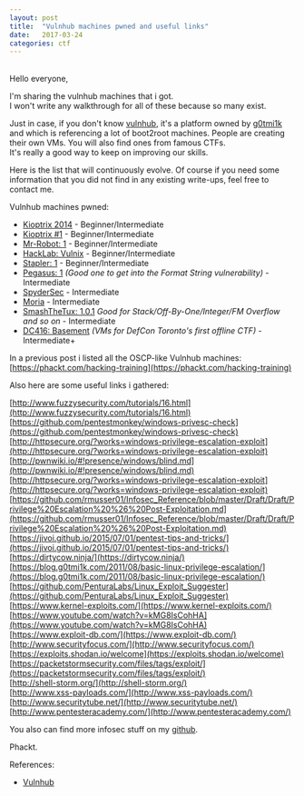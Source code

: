 ```yaml
---
layout: post
title:  "Vulnhub machines pwned and useful links"
date:   2017-03-24
categories: ctf
---
```

<br />
Hello everyone,  
  
I'm sharing the vulnhub machines that i got.  
I won't write any walkthrough for all of these because so many exist.  
  
Just in case, if you don't know [vulnhub](https://www.vulnhub.com/), it's a platform owned by [g0tmi1k](https://twitter.com/g0tmi1k) and which is referencing a lot of boot2root machines. People are creating their own VMs. You will also find ones from famous CTFs.  
It's really a good way to keep on improving our skills.  
  
Here is the list that will continuously evolve. Of course if you need some information that you did not find in any existing write-ups, feel free to contact me.  
  
Vulnhub machines pwned:  
  
  - [Kioptrix 2014](https://www.vulnhub.com/entry/kioptrix-2014-5,62/) - Beginner/Intermediate
  - [Kioptrix #1](https://www.vulnhub.com/entry/kioptrix-level-1-1,22/) - Beginner/Intermediate
  - [Mr-Robot: 1](https://www.vulnhub.com/entry/mr-robot-1,151/) - Beginner/Intermediate
  - [HackLab: Vulnix](https://www.vulnhub.com/entry/hacklab-vulnix,48/) - Beginner/Intermediate
  - [Stapler: 1](https://www.vulnhub.com/entry/stapler-1,150/) - Beginner/Intermediate
  - [Pegasus: 1](https://www.vulnhub.com/entry/pegasus-1,109/) *(Good one to get into the Format String vulnerability)* - Intermediate
  - [SpyderSec](https://www.vulnhub.com/entry/spydersec-challenge,128/) - Intermediate
  - [Moria](http://www.abatchy.com/2017/03/moria-boot2root-vm.html) - Intermediate
  - [SmashTheTux: 1.0.1](https://www.vulnhub.com/entry/smashthetux-101,138/) *Good for Stack/Off-By-One/Integer/FM Overflow and so on* - Intermediate
  - [DC416: Basement](https://www.vulnhub.com/entry/dc416-2016,168/) *(VMs for DefCon Toronto's first offline CTF)* - Intermediate+  
  
In a previous post i listed all the OSCP-like Vulnhub machines: [https://phackt.com/hacking-training](https://phackt.com/hacking-training)  
  
Also here are some useful links i gathered:  
  
[http://www.fuzzysecurity.com/tutorials/16.html](http://www.fuzzysecurity.com/tutorials/16.html)  
[https://github.com/pentestmonkey/windows-privesc-check](https://github.com/pentestmonkey/windows-privesc-check)  
[http://httpsecure.org/?works=windows-privilege-escalation-exploit](http://httpsecure.org/?works=windows-privilege-escalation-exploit)  
[http://pwnwiki.io/#!presence/windows/blind.md](http://pwnwiki.io/#!presence/windows/blind.md)  
[http://httpsecure.org/?works=windows-privilege-escalation-exploit](http://httpsecure.org/?works=windows-privilege-escalation-exploit)  
[https://github.com/rmusser01/Infosec_Reference/blob/master/Draft/Draft/Privilege%20Escalation%20%26%20Post-Exploitation.md](https://github.com/rmusser01/Infosec_Reference/blob/master/Draft/Draft/Privilege%20Escalation%20%26%20Post-Exploitation.md)  
[https://jivoi.github.io/2015/07/01/pentest-tips-and-tricks/](https://jivoi.github.io/2015/07/01/pentest-tips-and-tricks/)  
[https://dirtycow.ninja/](https://dirtycow.ninja/)  
[https://blog.g0tmi1k.com/2011/08/basic-linux-privilege-escalation/](https://blog.g0tmi1k.com/2011/08/basic-linux-privilege-escalation/)  
[https://github.com/PenturaLabs/Linux_Exploit_Suggester](https://github.com/PenturaLabs/Linux_Exploit_Suggester)  
[https://www.kernel-exploits.com/](https://www.kernel-exploits.com/)  
[https://www.youtube.com/watch?v=kMG8IsCohHA](https://www.youtube.com/watch?v=kMG8IsCohHA)  
[https://www.exploit-db.com/](https://www.exploit-db.com/)  
[http://www.securityfocus.com/](http://www.securityfocus.com/)  
[https://exploits.shodan.io/welcome](https://exploits.shodan.io/welcome)  
[https://packetstormsecurity.com/files/tags/exploit/](https://packetstormsecurity.com/files/tags/exploit/)  
[http://shell-storm.org/](http://shell-storm.org/)  
[http://www.xss-payloads.com/](http://www.xss-payloads.com/)  
[http://www.securitytube.net/](http://www.securitytube.net/)  
[http://www.pentesteracademy.com/](http://www.pentesteracademy.com/)  
  
You also can find more infosec stuff on my [github](https://github.com/phackt/).  
  
Phackt.  
  
References:  
 - [Vulnhub](https://www.vulnhub.com/)
  

